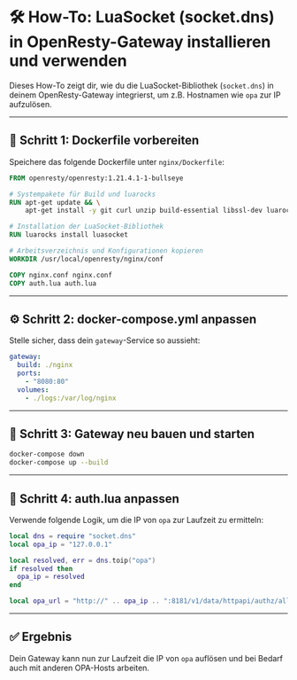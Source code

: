 # 🛠️ How-To: LuaSocket (socket.dns) in OpenResty-Gateway installieren und verwenden

Dieses How-To zeigt dir, wie du die LuaSocket-Bibliothek (`socket.dns`) in deinem OpenResty-Gateway integrierst, um z.B. Hostnamen wie `opa` zur IP aufzulösen.

---

## 📁 Schritt 1: Dockerfile vorbereiten

Speichere das folgende Dockerfile unter `nginx/Dockerfile`:

```dockerfile
FROM openresty/openresty:1.21.4.1-1-bullseye

# Systempakete für Build und luarocks
RUN apt-get update && \
    apt-get install -y git curl unzip build-essential libssl-dev luarocks

# Installation der LuaSocket-Bibliothek
RUN luarocks install luasocket

# Arbeitsverzeichnis und Konfigurationen kopieren
WORKDIR /usr/local/openresty/nginx/conf

COPY nginx.conf nginx.conf
COPY auth.lua auth.lua
```

---

## ⚙️ Schritt 2: docker-compose.yml anpassen

Stelle sicher, dass dein `gateway`-Service so aussieht:

```yaml
gateway:
  build: ./nginx
  ports:
    - "8080:80"
  volumes:
    - ./logs:/var/log/nginx
```

---

## 🚀 Schritt 3: Gateway neu bauen und starten

```bash
docker-compose down
docker-compose up --build
```

---

## 📄 Schritt 4: auth.lua anpassen

Verwende folgende Logik, um die IP von `opa` zur Laufzeit zu ermitteln:

```lua
local dns = require "socket.dns"
local opa_ip = "127.0.0.1"

local resolved, err = dns.toip("opa")
if resolved then
  opa_ip = resolved
end

local opa_url = "http://" .. opa_ip .. ":8181/v1/data/httpapi/authz/allow"
```

---

## ✅ Ergebnis

Dein Gateway kann nun zur Laufzeit die IP von `opa` auflösen und bei Bedarf auch mit anderen OPA-Hosts arbeiten.

